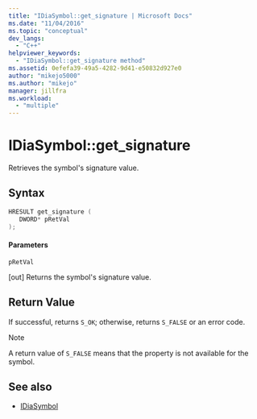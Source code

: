 ```yaml
---
title: "IDiaSymbol::get_signature | Microsoft Docs"
ms.date: "11/04/2016"
ms.topic: "conceptual"
dev_langs:
  - "C++"
helpviewer_keywords:
  - "IDiaSymbol::get_signature method"
ms.assetid: 0efefa39-49a5-4282-9d41-e50832d927e0
author: "mikejo5000"
ms.author: "mikejo"
manager: jillfra
ms.workload:
  - "multiple"
---
```

# IDiaSymbol::get_signature
Retrieves the symbol's signature value.

## Syntax

```C++
HRESULT get_signature ( 
   DWORD* pRetVal
);
```

#### Parameters
 `pRetVal`

[out] Returns the symbol's signature value.

## Return Value
 If successful, returns `S_OK`; otherwise, returns `S_FALSE` or an error code.

> [!NOTE]
> A return value of `S_FALSE` means that the property is not available for the symbol.

## See also
- [IDiaSymbol](../../debugger/debug-interface-access/idiasymbol.md)